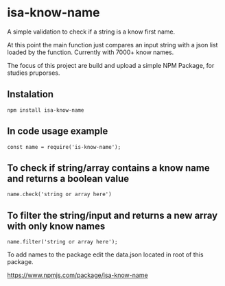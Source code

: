 # isa-know-name

A simple validation to check if a string is a know first name.

At this point the main function just compares an input string with a json list loaded by the function. Currently with 7000+ know names.

The focus of this project are build and upload a simple NPM Package, for studies pruporses.

## Instalation 
    npm install isa-know-name 
    
## In code usage example
    const name = require('is-know-name');

## To check if string/array contains a know name and returns a boolean value
    name.check('string or array here')

## To filter the string/input and returns a new array with only know names
    name.filter('string or array here');



To add names to the package edit the data.json located in root of this package.

https://www.npmjs.com/package/isa-know-name
